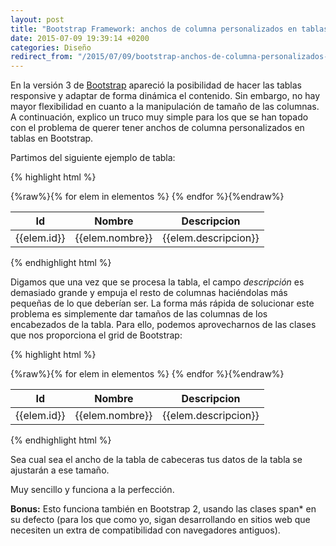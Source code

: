 ```yaml
---
layout: post
title: "Bootstrap Framework: anchos de columna personalizados en tablas."
date: 2015-07-09 19:39:14 +0200
categories: Diseño
redirect_from: "/2015/07/09/bootstrap-anchos-de-columna-personalizados-en-tablas/"
---
```

En la versión 3 de [Bootstrap](https://getbootstrap.com/docs/3.3/) apareció la posibilidad de hacer las tablas responsive y adaptar de forma dinámica el contenido. Sin embargo, no hay mayor flexibilidad en cuanto a la manipulación de tamaño de las columnas. A continuación, explico un truco muy simple para los que se han topado con el problema de querer tener anchos de columna personalizados en tablas en Bootstrap.

Partimos del siguiente ejemplo de tabla:

{% highlight html %}
<table class="table table-condensed table-striped">
    <thead>
        <tr>
            <th>Id</th>
            <th>Nombre</th>
            <th>Descripcion</th>
        </tr>
    </thead>
    <tbody>
        {%raw%}{% for elem in elementos %}
            <tr>
                <td>{{elem.id}}</td>
                <td>{{elem.nombre}}</td>
                <td>{{elem.descripcion}}</td>
            </tr>
        {% endfor %}{%endraw%}
    </tbody>
</table>
{% endhighlight html %}

Digamos que una vez que se procesa la tabla, el campo _descripción_ es demasiado grande y empuja el resto de columnas haciéndolas más pequeñas de lo que deberían ser. La forma más rápida de solucionar este problema es simplemente dar tamaños de las columnas de los encabezados de la tabla. Para ello, podemos aprovecharnos de las clases que nos proporciona el grid de Bootstrap:

{% highlight html %}
<table class="table table-condensed table-striped">
    <thead>
        <tr>
            <th class="col-sm-2">Id</th>
            <th class="col-sm-4">Nombre</th>
            <th class="col-sm-6">Descripcion</th>
        </tr>
    </thead>
    <tbody>
        {%raw%}{% for elem in elementos %}
            <tr>
                <td>{{elem.id}}</td>
                <td>{{elem.nombre}}</td>
                <td>{{elem.descripcion}}</td>
            </tr>
        {% endfor %}{%endraw%}
    </tbody>
</table>
{% endhighlight html %}

Sea cual sea el ancho de la tabla de cabeceras tus datos de la tabla se ajustarán a ese tamaño.

Muy sencillo y funciona a la perfección.

**Bonus:** Esto funciona también en Bootstrap 2, usando las clases span* en su defecto (para los que como yo, sigan desarrollando en sitios web que necesiten un extra de compatibilidad con navegadores antiguos).